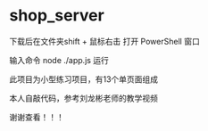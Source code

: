# shop_server
下载后在文件夹shift + 鼠标右击 打开 PowerShell 窗口


输入命令 node ./app.js 运行


此项目为小型练习项目，有13个单页面组成


本人自敲代码，参考刘龙彬老师的教学视频


谢谢查看！！！
